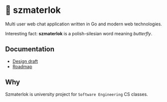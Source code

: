 # 🦋 szmaterlok

Multi user web chat application written in Go and modern web technologies.

Interesting fact: **szmaterlok** is a polish-silesian word meaning _butterfly_.

## Documentation

- [Design draft](docs/DESIGN.md)
- [Roadmap](https://cryptpad.fr/kanban/#/2/kanban/view/Bbiz84Py6AWaYVHMAvj4pKfbfaSLshEQO7NmOF9hZEg/embed/)

## Why

Szmaterlok is university project for `Software Engineering` CS classes.
